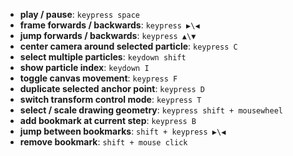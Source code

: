 <!-- # ZnDraw Help -->

- **play / pause**: `keypress space`
- **frame forwards / backwards**: `keypress ▶\◀`
- **jump forwards / backwards**: `keypress ▲\▼`
- **center camera around selected particle**: `keypress C`
- **select multiple particles**: `keydown shift`
- **show particle index**: `keydown I`
- **toggle canvas movement**: `keypress F`
- **duplicate selected anchor point**: `keypress D`
- **switch transform control mode**: `keypress T`
- **select / scale drawing geometry**: `keypress shift + mousewheel`
- **add bookmark at current step**: `keypress B`
- **jump between bookmarks**: `shift + keypress ▶\◀`
- **remove bookmark**: `shift + mouse click`
